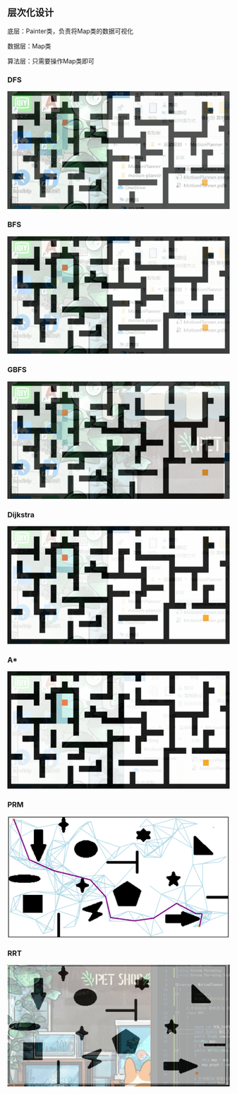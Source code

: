 ## 层次化设计

底层：Painter类，负责将Map类的数据可视化

数据层：Map类

算法层：只需要操作Map类即可

### DFS

<img src="img/DFS-02.gif" alt="DFS-02" style="zoom:80%;" />

### BFS

<img src="img/BFS-02.gif" alt="BFS-02" style="zoom:80%;" />

### GBFS

<img src="img/GBFS.gif" alt="GBFS" style="zoom:80%;" />

### Dijkstra

<img src="img/Dijkstra-02.gif" alt="Dijkstra-02" style="zoom:80%;" />

### A*

<img src="img/Astar.gif" alt="Astar" style="zoom:80%;" />

### PRM

<img src="img/06-PRM-运行结果.png" alt="06-PRM-运行结果" style="zoom: 50%;" />

### RRT

<img src="img/07-RRT.gif" alt="07-RRT" style="zoom:50%;" />
